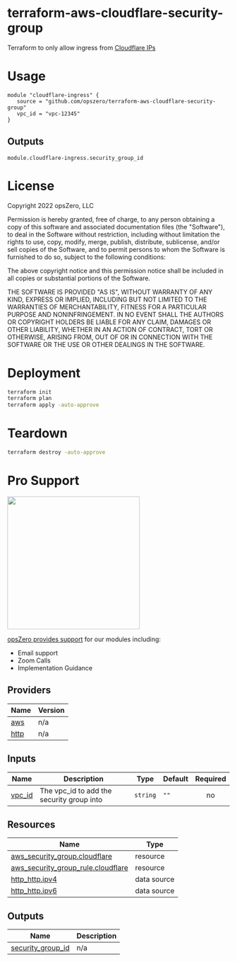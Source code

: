 <!-- BEGIN_TF_DOCS -->
# terraform-aws-cloudflare-security-group

Terraform to only allow ingress from [Cloudflare IPs](https://www.cloudflare.com/ips/)

# Usage

```
module "cloudflare-ingress" {
   source = "github.com/opszero/terraform-aws-cloudflare-security-group"
   vpc_id = "vpc-12345"
}

```

## Outputs

```
module.cloudflare-ingress.security_group_id
```

# License

Copyright 2022 opsZero, LLC

Permission is hereby granted, free of charge, to any person obtaining a copy of
this software and associated documentation files (the "Software"), to deal in
the Software without restriction, including without limitation the rights to
use, copy, modify, merge, publish, distribute, sublicense, and/or sell copies of
the Software, and to permit persons to whom the Software is furnished to do so,
subject to the following conditions:

The above copyright notice and this permission notice shall be included in all
copies or substantial portions of the Software.

THE SOFTWARE IS PROVIDED "AS IS", WITHOUT WARRANTY OF ANY KIND, EXPRESS OR
IMPLIED, INCLUDING BUT NOT LIMITED TO THE WARRANTIES OF MERCHANTABILITY, FITNESS
FOR A PARTICULAR PURPOSE AND NONINFRINGEMENT. IN NO EVENT SHALL THE AUTHORS OR
COPYRIGHT HOLDERS BE LIABLE FOR ANY CLAIM, DAMAGES OR OTHER LIABILITY, WHETHER
IN AN ACTION OF CONTRACT, TORT OR OTHERWISE, ARISING FROM, OUT OF OR IN
CONNECTION WITH THE SOFTWARE OR THE USE OR OTHER DEALINGS IN THE SOFTWARE.

# Deployment

```sh
terraform init
terraform plan
terraform apply -auto-approve
```
# Teardown

```sh
terraform destroy -auto-approve
```
# Pro Support

<a href="https://www.opszero.com"><img src="https://assets.opszero.com/images/opszero_11_29_2016.png" width="300px"/></a>

[opsZero provides support](https://www.opszero.com/devops) for our modules including:

- Email support
- Zoom Calls
- Implementation Guidance
## Providers

| Name | Version |
|------|---------|
| <a name="provider_aws"></a> [aws](#provider\_aws) | n/a |
| <a name="provider_http"></a> [http](#provider\_http) | n/a |
## Inputs

| Name | Description | Type | Default | Required |
|------|-------------|------|---------|:--------:|
| <a name="input_vpc_id"></a> [vpc\_id](#input\_vpc\_id) | The vpc\_id to add the security group into | `string` | `""` | no |
## Resources

| Name | Type |
|------|------|
| [aws_security_group.cloudflare](https://registry.terraform.io/providers/hashicorp/aws/latest/docs/resources/security_group) | resource |
| [aws_security_group_rule.cloudflare](https://registry.terraform.io/providers/hashicorp/aws/latest/docs/resources/security_group_rule) | resource |
| [http_http.ipv4](https://registry.terraform.io/providers/hashicorp/http/latest/docs/data-sources/http) | data source |
| [http_http.ipv6](https://registry.terraform.io/providers/hashicorp/http/latest/docs/data-sources/http) | data source |
## Outputs

| Name | Description |
|------|-------------|
| <a name="output_security_group_id"></a> [security\_group\_id](#output\_security\_group\_id) | n/a |
<!-- END_TF_DOCS -->